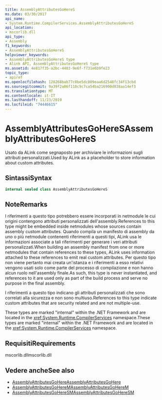 ```yaml
---
title: AssemblyAttributesGoHereS
ms.date: 03/30/2017
api_name:
- System.Runtime.CompilerServices.AssemblyAttributesGoHereS
api_location:
- mscorlib.dll
api_type:
- Assembly
f1_keywords:
- AssemblyAttributesGoHereS
helpviewer_keywords:
- AssemblyAttributesGoHereS type
- Alink API, AssemblyAttributesGoHereS type
ms.assetid: 4e817f35-a2bc-4403-9e6f-f731e6b9fe23
topic_type:
- apiref
ms.openlocfilehash: 128268bab77c8be5dc809eaa6d2548fc34f13cbd
ms.sourcegitcommit: 9a39f2a06f110c9c7ca54ba216900d038aa14ef3
ms.translationtype: MT
ms.contentlocale: it-IT
ms.lasthandoff: 11/23/2019
ms.locfileid: "74446615"
---
```

# <a name="assemblyattributesgoheres"></a><span data-ttu-id="fe350-102">AssemblyAttributesGoHereS</span><span class="sxs-lookup"><span data-stu-id="fe350-102">AssemblyAttributesGoHereS</span></span>

<span data-ttu-id="fe350-103">Usato da ALink come segnaposto per archiviare le informazioni sugli attributi personalizzati.</span><span class="sxs-lookup"><span data-stu-id="fe350-103">Used by ALink as a placeholder to store information about custom attributes.</span></span>

## <a name="syntax"></a><span data-ttu-id="fe350-104">Sintassi</span><span class="sxs-lookup"><span data-stu-id="fe350-104">Syntax</span></span>

```csharp
internal sealed class AssemblyAttributesGoHereS
```

## <a name="remarks"></a><span data-ttu-id="fe350-105">Note</span><span class="sxs-lookup"><span data-stu-id="fe350-105">Remarks</span></span>

<span data-ttu-id="fe350-106">I riferimenti a questo tipo potrebbero essere incorporati in netmodule le cui origini contengono attributi personalizzati dell'assembly.</span><span class="sxs-lookup"><span data-stu-id="fe350-106">References to this type might be embedded inside netmodules whose sources contain assembly custom attributes.</span></span> <span data-ttu-id="fe350-107">Quando compila un manifesto di assembly da uno o più netmodule contenenti riferimenti a questi tipi, ALink usa le informazioni associate a tali riferimenti per generare i veri attributi personalizzati.</span><span class="sxs-lookup"><span data-stu-id="fe350-107">When building an assembly manifest from one or more netmodules that contain references to these types, ALink uses information attached to these references to emit real custom attributes.</span></span> <span data-ttu-id="fe350-108">Per questo tipo non viene pertanto mai creata un'istanza e i riferimenti a esso relativi vengono usati solo come parte del processo di compilazione e non hanno alcun ruolo nell'assembly finale.</span><span class="sxs-lookup"><span data-stu-id="fe350-108">As such, this type is never instantiated, and references to it are used only as part of the build process and serve no purpose in the final assembly.</span></span>

<span data-ttu-id="fe350-109">I riferimenti a questo tipo indicano gli attributi personalizzati che sono correlati alla sicurezza e non sono multiuso.</span><span class="sxs-lookup"><span data-stu-id="fe350-109">References to this type indicate custom attributes that are security related and are not multiple-use.</span></span>

<span data-ttu-id="fe350-110">These types are marked "internal" within the .NET Framework and are located in the <xref:System.Runtime.CompilerServices> namespace.</span><span class="sxs-lookup"><span data-stu-id="fe350-110">These types are marked "internal" within the .NET Framework and are located in the <xref:System.Runtime.CompilerServices> namespace.</span></span>

## <a name="requirements"></a><span data-ttu-id="fe350-111">Requisiti</span><span class="sxs-lookup"><span data-stu-id="fe350-111">Requirements</span></span>

<span data-ttu-id="fe350-112">mscorlib.dll</span><span class="sxs-lookup"><span data-stu-id="fe350-112">mscorlib.dll</span></span>

## <a name="see-also"></a><span data-ttu-id="fe350-113">Vedere anche</span><span class="sxs-lookup"><span data-stu-id="fe350-113">See also</span></span>

- [<span data-ttu-id="fe350-114">AssemblyAttributesGoHere</span><span class="sxs-lookup"><span data-stu-id="fe350-114">AssemblyAttributesGoHere</span></span>](assemblyattributesgohere.md)
- [<span data-ttu-id="fe350-115">AssemblyAttributesGoHereM</span><span class="sxs-lookup"><span data-stu-id="fe350-115">AssemblyAttributesGoHereM</span></span>](assemblyattributesgoherem.md)
- [<span data-ttu-id="fe350-116">AssemblyAttributesGoHereSM</span><span class="sxs-lookup"><span data-stu-id="fe350-116">AssemblyAttributesGoHereSM</span></span>](assemblyattributesgoheresm.md)
